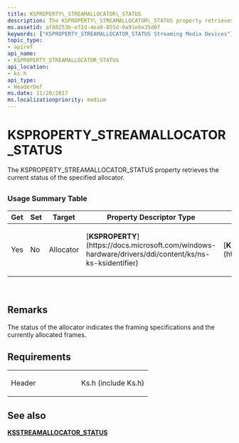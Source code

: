 ```yaml
---
title: KSPROPERTY\_STREAMALLOCATOR\_STATUS
description: The KSPROPERTY\_STREAMALLOCATOR\_STATUS property retrieves the current status of the specified allocator.
ms.assetid: af88253b-e72d-4ea9-855d-0a91e6e35d0f
keywords: ["KSPROPERTY_STREAMALLOCATOR_STATUS Streaming Media Devices"]
topic_type:
- apiref
api_name:
- KSPROPERTY_STREAMALLOCATOR_STATUS
api_location:
- ks.h
api_type:
- HeaderDef
ms.date: 11/28/2017
ms.localizationpriority: medium
---
```


# KSPROPERTY\_STREAMALLOCATOR\_STATUS


The KSPROPERTY\_STREAMALLOCATOR\_STATUS property retrieves the current status of the specified allocator.

## <span id="ddk_ksproperty_streamallocator_status_ks"></span><span id="DDK_KSPROPERTY_STREAMALLOCATOR_STATUS_KS"></span>


### Usage Summary Table

<table>
<colgroup>
<col width="20%" />
<col width="20%" />
<col width="20%" />
<col width="20%" />
<col width="20%" />
</colgroup>
<thead>
<tr class="header">
<th>Get</th>
<th>Set</th>
<th>Target</th>
<th>Property Descriptor Type</th>
<th>Property Value Type</th>
</tr>
</thead>
<tbody>
<tr class="odd">
<td><p>Yes</p></td>
<td><p>No</p></td>
<td><p>Allocator</p></td>
<td><p>[<strong>KSPROPERTY</strong>](https://docs.microsoft.com/windows-hardware/drivers/ddi/content/ks/ns-ks-ksidentifier)</p></td>
<td><p>[<strong>KSSTREAMALLOCATOR_STATUS</strong>](https://msdn.microsoft.com/library/windows/hardware/ff566866)</p></td>
</tr>
</tbody>
</table>

 

Remarks
-------

The status of the allocator indicates the framing specifications and the currently allocated frames.

Requirements
------------

<table>
<colgroup>
<col width="50%" />
<col width="50%" />
</colgroup>
<tbody>
<tr class="odd">
<td><p>Header</p></td>
<td>Ks.h (include Ks.h)</td>
</tr>
</tbody>
</table>

## See also


[**KSSTREAMALLOCATOR\_STATUS**](https://msdn.microsoft.com/library/windows/hardware/ff566866)

 

 






